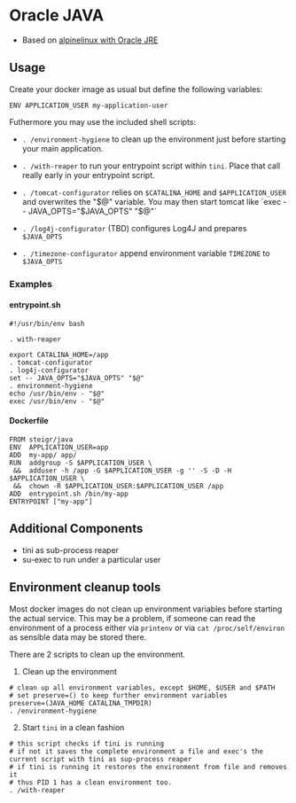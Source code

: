 # Oracle JAVA

- Based on [alpinelinux with Oracle JRE](http://hub.docker.com/r/anapsix/alpine-java)

## Usage

Create your docker image as usual but define the following variables:

```
ENV APPLICATION_USER my-application-user
```

Futhermore you may use the included shell scripts:

- `. /environment-hygiene` to clean up the environment just before starting your main application.
- `. /with-reaper` to run your entrypoint script within `tini`. Place that call really early in your entrypoint script.

- `. /tomcat-configurator` relies on `$CATALINA_HOME` and `$APPLICATION_USER` and overwrites the "$@" variable. You may then start tomcat like `exec -- JAVA_OPTS="$JAVA_OPTS" "$@"`
- `. /log4j-configurator` (TBD) configures Log4J and prepares `$JAVA_OPTS`
- `. /timezone-configurator` append environment variable `TIMEZONE` to `$JAVA_OPTS`

### Examples

#### entrypoint.sh

```
#!/usr/bin/env bash

. with-reaper

export CATALINA_HOME=/app
. tomcat-configurator
. log4j-configurator
set -- JAVA_OPTS="$JAVA_OPTS" "$@"
. environment-hygiene
echo /usr/bin/env - "$@"
exec /usr/bin/env - "$@"
```

#### Dockerfile

```
FROM steigr/java
ENV  APPLICATION_USER=app
ADD  my-app/ app/
RUN  addgroup -S $APPLICATION_USER \
 &&  adduser -h /app -G $APPLICATION_USER -g '' -S -D -H $APPLICATION_USER \
 &&  chown -R $APPLICATION_USER:$APPLICATION_USER /app
ADD  entrypoint.sh /bin/my-app
ENTRYPOINT ["my-app"]
```

## Additional Components
- tini as sub-process reaper
- su-exec to run under a particular user

## Environment cleanup tools

Most docker images do not clean up environment variables before starting the actual service. This may be a problem, if someone can read the environment of a process either via `printenv` or via `cat /proc/self/environ` as sensible data may be stored there.

There are 2 scripts to clean up the environment.

1. Clean up the environment
```shell
# clean up all environment variables, except $HOME, $USER and $PATH
# set preserve=() to keep further environment variables
preserve=(JAVA_HOME CATALINA_TMPDIR)
. /environment-hygiene
```

2. Start `tini` in a clean fashion
```shell
# this script checks if tini is running
# if not it saves the complete environment a file and exec's the current script with tini as sup-process reaper
# if tini is running it restores the environment from file and removes it
# thus PID 1 has a clean environment too.
. /with-reaper
```
